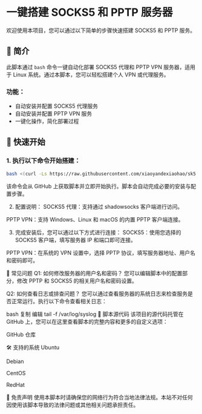 # 一键搭建 SOCKS5 和 PPTP 服务器

欢迎使用本项目，您可以通过以下简单的步骤快速搭建 SOCKS5 和 PPTP 服务。

## 📝 简介

此脚本通过 `bash` 命令一键自动化部署 SOCKS5 代理和 PPTP VPN 服务器，适用于 Linux 系统。通过本脚本，您可以轻松搭建个人 VPN 或代理服务。

### 功能：

- 自动安装并配置 SOCKS5 代理服务
- 自动安装并配置 PPTP VPN 服务
- 一键化操作，简化部署过程

## 🚀 快速开始

### 1. 执行以下命令开始搭建：

```bash
bash <(curl -Ls https://raw.githubusercontent.com/xiaoyandexiaohao/sk5.sh/refs/heads/main/dajian.sh)
```

该命令会从 GitHub 上获取脚本并立即开始执行。脚本会自动完成必要的安装与配置步骤。

2. 配置说明：
SOCKS5 代理：支持通过 shadowsocks 客户端进行访问。

PPTP VPN：支持 Windows、Linux 和 macOS 的内置 PPTP 客户端连接。

3. 完成安装后，您可以通过以下方式进行连接：
SOCKS5：使用您选择的 SOCKS5 客户端，填写服务器 IP 和端口即可连接。

PPTP VPN：在系统的 VPN 设置中，选择 PPTP 协议，填写服务器地址、用户名和密码即可。

🔧 常见问题
Q1: 如何修改服务器的用户名和密码？
您可以编辑脚本中的配置部分，修改 PPTP 和 SOCKS5 的相关用户名和密码设置。

Q2: 如何查看日志或排查问题？
您可以通过查看服务器的系统日志来检查服务是否正常运行。执行以下命令查看相关日志：

bash
复制
编辑
tail -f /var/log/syslog
📜 脚本源代码
该项目的源代码托管在 GitHub 上，您可以在这里查看脚本的完整内容和更多的自定义选项：

GitHub 仓库

🛠️ 支持的系统
Ubuntu

Debian

CentOS

RedHat

📢 免责声明
使用本脚本时请确保您的网络行为符合当地法律法规。本站不对任何因使用该脚本导致的法律问题或其他相关问题承担责任。
